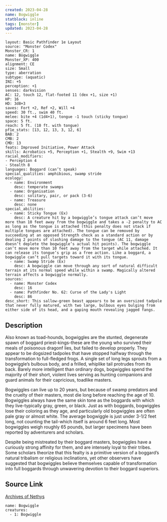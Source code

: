 ```yaml
---
created: 2023-04-28
name: Bogwiggle
statblock: inline
tags: [monster]
updated: 2023-04-28
---
```

```statblock
layout: Basic Pathfinder 1e Layout
source: "Monster Codex"
Monster_CR: 1
name: Bogwiggle
Monster_XP: 400
alignment: CE
size: Small
type: aberration
subtype: (aquatic)
INI: +5
perception: +1
senses: darkvision
AC: 12, touch 12, flat-footed 11 (dex +1, size +1)
HP: 16
HD: 3d8+3
saves: Fort +2, Ref +2, Will +4
speed: 30 ft., swim 40 ft.
melee: bite +4 (1d4+1), tongue -1 touch (sticky tongue)
space: 5 ft.
reach: 5 ft. (10 ft. with tongue)
pf1e_stats: [13, 12, 13, 3, 12, 6]
BAB: 2
CMB: 2
CMD: 13
feats: Improved Initiative, Power Attack
skills: Acrobatics +5, Perception +1, Stealth +9, Swim +13
racial_modifiers:
- Perception 4
- Stealth 8
languages: Boggard (can’t speak)
special_qualities: amphibious, swamp stride
ecology:
  - name: Environment
    desc: temperate swamps
  - name: Organisation
    desc: solitary, pair, or pack (3-6)
  - name: Treasure
    desc: none
special_abilities:
  - name: Sticky Tongue (Ex)
    desc: A creature hit by a bogwiggle’s tongue attack can’t move more than 10 feet away from the bogwiggle and takes a -2 penalty to AC as long as the tongue is attached (this penalty does not stack if multiple tongues are attached). The tongue can be removed by succeeding at an opposed Strength check as a standard action or by dealing 2 points of slashing damage to the tongue (AC 11, damage doesn’t deplete the bogwiggle’s actual hit points). The bogwiggle can’t move more than 10 feet away from the target while attached. It can release its tongue’s grip as a free action. Like a boggard, a bogwiggle can’t pull targets toward it with its tongue.
  - name: Swamp Stride (Ex)
    desc: A bogwiggle can move through any sort of natural difficult terrain at its normal speed while within a swamp. Magically altered terrain affects a bogwiggle normally.
sources:
  - name: Monster Codex
    desc: 16
  - name: Pathfinder No. 62: Curse of the Lady's Light
    desc: 86
desc_short: This sallow-green beast appears to be an oversized tadpole that never fully matured, with two large, bulbous eyes bulging from either side of its head, and a gaping mouth revealing jagged fangs.
```
## Description
Also known as toad-hounds, bogwiggles are the stunted, degenerate spawn of boggard priest-kings-these are the young who survived their meals of poisonous dragonf lies, but failed to develop properly. They appear to be dogsized tadpoles that have stopped halfway through the transformation to full-fledged frogs. A single set of long legs sprouts from a bogwiggle’s bulbous body, and a frilled, whiplike tail protrudes from its back. Barely more intelligent than ordinary dogs, bogwiggles spend the majority of their short, violent lives serving as hunting companions and guard animals for their capricious, toadlike masters.

Bogwiggles can live up to 20 years, but because of swamp predators and the cruelty of their masters, most die long before reaching the age of 10. Bogwiggles always have the same skin tone as the boggards with which they live-typically gray, green, or black. Just as with boggards, bogwiggles lose their coloring as they age, and particularly old bogwiggles are often pale gray or almost white. The average bogwiggle is just under 3-1/2 feet long, not counting the tail-which itself is around 6 feet long. Most bogwiggles weigh roughly 65 pounds, but larger specimens have been reported by adventurers and scholars.

Despite being mistreated by their boggard masters, bogwiggles have a curiously strong affinity for them, and are intensely loyal to their tribes. Some scholars theorize that this fealty is a primitive version of a boggard’s natural tribalism or religious inclinations, yet other observers have suggested that bogwiggles believe themselves capable of transformation into full boggards through unwavering devotion to their boggard superiors.
## Source Link
[Archives of Nethys](https://aonprd.com/MonsterDisplay.aspx?ItemName=Bogwiggle)
```encounter-table
name: Bogwiggle
creatures:
  - 1: Bogwiggle
```
